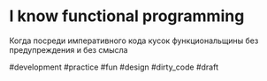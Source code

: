 # I know functional programming

Когда посреди императивного кода кусок функциональщины без предупреждения и без смысла

#development #practice #fun #design #dirty_code
#draft